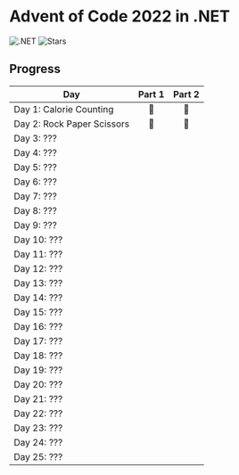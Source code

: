 # Advent of Code 2022 in .NET
![.NET](https://img.shields.io/badge/.NET-grey?logo=.NET)
![Stars](https://img.shields.io/badge/🌟%20stars-4/50-orange)

## Progress
| Day                        | Part 1 | Part 2 |
| -------------------------- | :----: | :----: |
| Day 1: Calorie Counting    |   🌟   |   🌟   |
| Day 2: Rock Paper Scissors |   🌟   |   🌟   |
| Day 3: ???                 |        |        |
| Day 4: ???                 |        |        |
| Day 5: ???                 |        |        |
| Day 6: ???                 |        |        |
| Day 7: ???                 |        |        |
| Day 8: ???                 |        |        |
| Day 9: ???                 |        |        |
| Day 10: ???                |        |        |
| Day 11: ???                |        |        |
| Day 12: ???                |        |        |
| Day 13: ???                |        |        |
| Day 14: ???                |        |        |
| Day 15: ???                |        |        |
| Day 16: ???                |        |        |
| Day 17: ???                |        |        |
| Day 18: ???                |        |        |
| Day 19: ???                |        |        |
| Day 20: ???                |        |        |
| Day 21: ???                |        |        |
| Day 22: ???                |        |        |
| Day 23: ???                |        |        |
| Day 24: ???                |        |        |
| Day 25: ???                |        |        |
